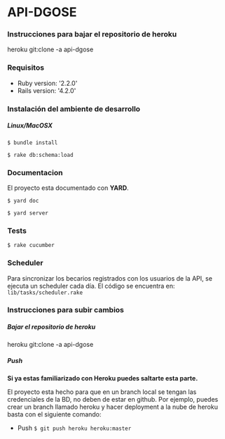 # API-DGOSE

### Instrucciones para bajar el repositorio de heroku

 heroku git:clone -a api-dgose

### Requisitos

* Ruby version: '2.2.0'
* Rails version: '4.2.0'

### Instalación del ambiente de desarrollo
##### Linux/MacOSX

```$ bundle install```

```$ rake db:schema:load```

### Documentacion

El proyecto esta documentado con **YARD**.

```
$ yard doc
````

```
$ yard server

```
### Tests

```$ rake cucumber```

### Scheduler

Para sincronizar los becarios registrados con los usuarios de la API, se ejecuta un scheduler cada día.
El código se encuentra en: ```lib/tasks/scheduler.rake```

### Instrucciones para subir cambios

##### Bajar el repositorio de heroku

 heroku git:clone -a api-dgose

##### Push

**Si ya estas familiarizado con Heroku puedes saltarte esta parte.**

El proyecto esta hecho para que en un branch local se tengan las credenciales de la BD, no deben de estar en github.
Por ejemplo, puedes crear un branch llamado heroku y hacer deployment a la nube de heroku basta con el siguiente comando:

* Push
```$ git push heroku heroku:master```
